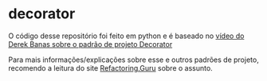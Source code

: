 # decorator

O código desse repositório foi feito em python e é baseado no [vídeo do Derek Banas sobre o padrão de projeto Decorator](https://www.youtube.com/watch?v=j40kRwSm4VE&feature=emb_logo)

Para mais informações/explicações sobre esse e outros padrões de projeto, recomendo a leitura do site [Refactoring.Guru](https://refactoring.guru/pt-br/design-patterns) sobre o assunto. 
